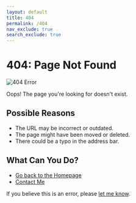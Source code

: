 ```yaml
---
layout: default
title: 404
permalink: /404
nav_exclude: true
search_exclude: true
---
```


# 404: Page Not Found

![404 Error](https://media3.giphy.com/media/v1.Y2lkPTc5MGI3NjExMjUxMGJsbmx0bDU2dDdsaTdwZDU5ZHpnODEycDd2N3o2eWU0Y2VrcSZlcD12MV9pbnRlcm5hbF9naWZfYnlfaWQmY3Q9Zw/m12EDnP8xGLy8/giphy.webp)

Oops! The page you're looking for doesn't exist.

## Possible Reasons

- The URL may be incorrect or outdated.
- The page might have been moved or deleted.
- There could be a typo in the address bar.

## What Can You Do?

- [Go back to the Homepage](/)
- [Contact Me](/contacts)

If you believe this is an error, please [let me know](https://github.com/aleff-github/aleff-github.github.io/issues).
